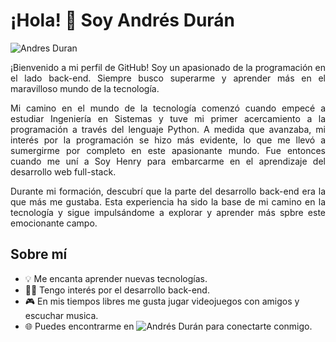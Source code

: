 # ¡Hola! 👋 Soy Andrés Durán

![Andres Duran](https://github.com/CO4CH/CO4CH/assets/109003491/cf91af7a-da33-485b-a99f-96f882781a38)

<p align="justify">
  ¡Bienvenido a mi perfil de GitHub! Soy un apasionado de la programación en el lado back-end. Siempre busco superarme y aprender más en el maravilloso mundo de la tecnología.
</p>

<p align="justify">
  Mi camino en el mundo de la tecnología comenzó cuando empecé a estudiar Ingeniería en Sistemas y tuve mi primer acercamiento a la programación a través del lenguaje Python. A medida que avanzaba, mi interés por la programación se hizo más evidente, lo que me llevó a sumergirme por completo en este apasionante mundo. Fue entonces cuando me uní a Soy Henry para embarcarme en el aprendizaje del desarrollo web full-stack.
</p>

<p align="justify">
  Durante mi formación, descubrí que la parte del desarrollo back-end era la que más me gustaba. Esta experiencia ha sido la base de mi camino en la tecnología y sigue impulsándome a explorar y aprender más spbre este emocionante campo.
</p>

## Sobre mí

- 💡 Me encanta aprender nuevas tecnologías.
- 👨‍💻 Tengo interés por el desarrollo back-end.
- 🎮 En mis tiempos libres me gusta jugar videojuegos con amigos y escuchar musica.
- 🌐 Puedes encontrarme en ![Andrés Durán]([https://www.linkedin.com/in/andr%C3%A9s-dur%C3%A1n-b4a821232/) para conectarte conmigo.


<!--
**CO4CH/CO4CH** is a ✨ _special_ ✨ repository because its `README.md` (this file) appears on your GitHub profile.

Here are some ideas to get you started:

- 🔭 I’m currently working on ...
- 🌱 I’m currently learning ...
- 👯 I’m looking to collaborate on ...
- 🤔 I’m looking for help with ...
- 💬 Ask me about ...
- 📫 How to reach me: ...
- 😄 Pronouns: ...
- ⚡ Fun fact: ...
-->
